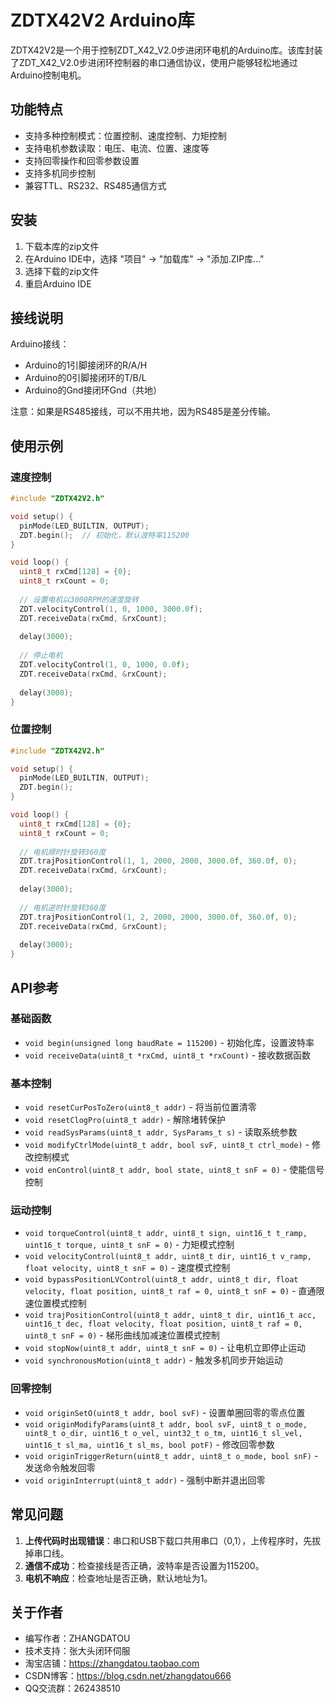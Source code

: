 # ZDTX42V2 Arduino库

ZDTX42V2是一个用于控制ZDT_X42_V2.0步进闭环电机的Arduino库。该库封装了ZDT_X42_V2.0步进闭环控制器的串口通信协议，使用户能够轻松地通过Arduino控制电机。

## 功能特点

- 支持多种控制模式：位置控制、速度控制、力矩控制
- 支持电机参数读取：电压、电流、位置、速度等
- 支持回零操作和回零参数设置
- 支持多机同步控制
- 兼容TTL、RS232、RS485通信方式

## 安装

1. 下载本库的zip文件
2. 在Arduino IDE中，选择 "项目" -> "加载库" -> "添加.ZIP库..."
3. 选择下载的zip文件
4. 重启Arduino IDE

## 接线说明

Arduino接线：
- Arduino的1引脚接闭环的R/A/H
- Arduino的0引脚接闭环的T/B/L
- Arduino的Gnd接闭环Gnd（共地）

注意：如果是RS485接线，可以不用共地，因为RS485是差分传输。

## 使用示例

### 速度控制

```cpp
#include "ZDTX42V2.h"

void setup() {
  pinMode(LED_BUILTIN, OUTPUT);
  ZDT.begin();  // 初始化，默认波特率115200
}

void loop() {
  uint8_t rxCmd[128] = {0}; 
  uint8_t rxCount = 0;
  
  // 设置电机以3000RPM的速度旋转
  ZDT.velocityControl(1, 0, 1000, 3000.0f);
  ZDT.receiveData(rxCmd, &rxCount);
  
  delay(3000);
  
  // 停止电机
  ZDT.velocityControl(1, 0, 1000, 0.0f);
  ZDT.receiveData(rxCmd, &rxCount);
  
  delay(3000);
}
```

### 位置控制

```cpp
#include "ZDTX42V2.h"

void setup() {
  pinMode(LED_BUILTIN, OUTPUT);
  ZDT.begin();
}

void loop() {
  uint8_t rxCmd[128] = {0}; 
  uint8_t rxCount = 0;
  
  // 电机顺时针旋转360度
  ZDT.trajPositionControl(1, 1, 2000, 2000, 3000.0f, 360.0f, 0);
  ZDT.receiveData(rxCmd, &rxCount);
  
  delay(3000);
  
  // 电机逆时针旋转360度
  ZDT.trajPositionControl(1, 2, 2000, 2000, 3000.0f, 360.0f, 0);
  ZDT.receiveData(rxCmd, &rxCount);
  
  delay(3000);
}
```

## API参考

### 基础函数

- `void begin(unsigned long baudRate = 115200)` - 初始化库，设置波特率
- `void receiveData(uint8_t *rxCmd, uint8_t *rxCount)` - 接收数据函数

### 基本控制

- `void resetCurPosToZero(uint8_t addr)` - 将当前位置清零
- `void resetClogPro(uint8_t addr)` - 解除堵转保护
- `void readSysParams(uint8_t addr, SysParams_t s)` - 读取系统参数
- `void modifyCtrlMode(uint8_t addr, bool svF, uint8_t ctrl_mode)` - 修改控制模式
- `void enControl(uint8_t addr, bool state, uint8_t snF = 0)` - 使能信号控制

### 运动控制

- `void torqueControl(uint8_t addr, uint8_t sign, uint16_t t_ramp, uint16_t torque, uint8_t snF = 0)` - 力矩模式控制
- `void velocityControl(uint8_t addr, uint8_t dir, uint16_t v_ramp, float velocity, uint8_t snF = 0)` - 速度模式控制
- `void bypassPositionLVControl(uint8_t addr, uint8_t dir, float velocity, float position, uint8_t raf = 0, uint8_t snF = 0)` - 直通限速位置模式控制
- `void trajPositionControl(uint8_t addr, uint8_t dir, uint16_t acc, uint16_t dec, float velocity, float position, uint8_t raf = 0, uint8_t snF = 0)` - 梯形曲线加减速位置模式控制
- `void stopNow(uint8_t addr, uint8_t snF = 0)` - 让电机立即停止运动
- `void synchronousMotion(uint8_t addr)` - 触发多机同步开始运动

### 回零控制

- `void originSetO(uint8_t addr, bool svF)` - 设置单圈回零的零点位置
- `void originModifyParams(uint8_t addr, bool svF, uint8_t o_mode, uint8_t o_dir, uint16_t o_vel, uint32_t o_tm, uint16_t sl_vel, uint16_t sl_ma, uint16_t sl_ms, bool potF)` - 修改回零参数
- `void originTriggerReturn(uint8_t addr, uint8_t o_mode, bool snF)` - 发送命令触发回零
- `void originInterrupt(uint8_t addr)` - 强制中断并退出回零

## 常见问题

1. **上传代码时出现错误**：串口和USB下载口共用串口（0,1），上传程序时，先拔掉串口线。
2. **通信不成功**：检查接线是否正确，波特率是否设置为115200。
3. **电机不响应**：检查地址是否正确，默认地址为1。

## 关于作者

- 编写作者：ZHANGDATOU
- 技术支持：张大头闭环伺服
- 淘宝店铺：https://zhangdatou.taobao.com
- CSDN博客：https://blog.csdn.net/zhangdatou666
- QQ交流群：262438510 